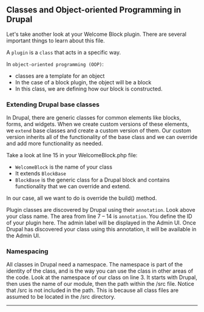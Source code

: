 ## Classes and Object-oriented Programming in Drupal

Let's take another look at your Welcome Block plugin. There are several important things to learn about this file.

A `plugin` is a `class` that acts in a specific way.

In `object-oriented programming (OOP)`:
- classes are a template for an object
- In the case of a block plugin, the object will be a block
- In this class, we are defining how our block is constructed.

### Extending Drupal base classes

In Drupal, there are generic classes for common elements like blocks, forms, and widgets. When we create custom versions of these elements, we `extend` base classes and create a custom version of them. Our custom version inherits all of the functionality of the base class and we can override and add more functionality as needed.

Take a look at line 15 in your WelcomeBlock.php file: 
- `WelcomeBlock` is the name of your class
- It extends `BlockBase`
- `BlockBase` is the generic class for a Drupal block and contains functionality that we can override and extend. 

In our case, all we want to do is override the build() method.

Plugin classes are discovered by Drupal using their `annotation`. Look above your class name. The area from line 7 – 14 is `annotation`. You define the ID of your plugin here. The admin label will be displayed in the Admin UI. Once Drupal has discovered your class using this annotation, it will be available in the Admin UI. 

### Namespacing

All classes in Drupal need a namespace. The namespace is part of the identity of the class, and is the way you can use the class in other areas of the code. Look at the namespace of our class on line 3. It starts with Drupal, then uses the name of our module, then the path within the /src file. Notice that /src is not included in the path. This is because all class files are assumed to be located in the /src directory.


---
